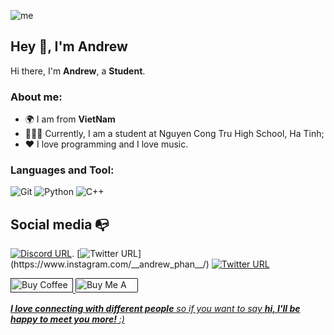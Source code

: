 ![me](https://github.com/L1cardo/L1cardo/raw/master/assets/me.gif)

## Hey 👋, I'm Andrew

Hi there, I'm **Andrew**, a **Student**.

### About me:

- 🌍 I am from **VietNam**
- 👨🏽‍💻 Currently, I am a student at Nguyen Cong Tru High School, Ha Tinh; 
- ❤️ I love programming and I love music.

### Languages and Tool:

![Git](https://img.shields.io/badge/Git-F05032?style=flat-square&logo=Git&logoColor=white)
![Python](https://img.shields.io/badge/Python-3776AB?style=flat-square&logo=Python&logoColor=white)
![C++](https://img.shields.io/badge/-C++-000000?style=flat&logo=c%2B%2B)


## Social media :mailbox_with_no_mail:

[![Discord URL](https://img.shields.io/discord/1241342977880883201?style=flat&logo=Discord&logoSize=auto&label=Join%20Community)](https://discord.gg/RtBnzUTC).
[![Twitter URL](https://img.shields.io/twitter/url?color=%23fb3958&label=follow&logo=instagram&logoColor=%23fb3958&style=flat-square&url=https%3A%2F%2Fwww.instagram.com%2Falejorc_)](https://www.instagram.com/__andrew_phan__/)
[![Twitter URL](https://img.shields.io/twitter/url?color=orange&label=follow&logo=reddit&logoColor=orange&style=flat-square&url=https%3A%2F%2Fwww.reddit.com%2Fuser%2FFatChicken277)](https://www.reddit.com/user/New_Show4083/)



<p align="left">
  <a href='' target='_blank'><img height='23' width="100" src='https://cdn.ko-fi.com/cdn/kofi3.png?v=2' alt='Buy Coffee for rahuldkjain' />
  </a>
  <a href="" target="_blank"><img src="https://cdn.buymeacoffee.com/buttons/default-orange.png" alt="Buy Me A Coffee" height="23" width="100" style="border-radius:2px" />
</p>

<em><b>I love connecting with different people</b> so if you want to say <b>hi, I'll be happy to meet you more!</b> :)</em>
